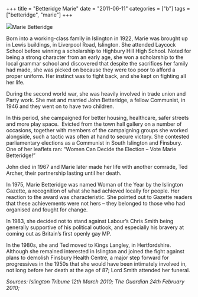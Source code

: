 +++
title = "Betteridge Marie"
date = "2011-06-11"
categories = ["b"]
tags = ["betteridge", "marie"]
+++

![](https://grahamstevenson.me.uk/wp-content/uploads/2011/06/betteridge-marie.jpg)Marie Betteridge

Born into a working-class family in Islington in 1922, Marie was brought up in Lewis buildings, in Liverpool Road, Islington. She attended Laycock School before winning a scholarship to Highbury Hill High School. Noted for being a strong character from an early age, she won a scholarship to the local grammar school and discovered that despite the sacrifices her family had made, she was picked on because they were too poor to afford a proper uniform. Her instinct was to fight back, and she kept on fighting all her life.

During the second world war, she was heavily involved in trade union and Party work. She met and married John Betteridge, a fellow Communist, in 1946 and they went on to have two children.

In this period, she campaigned for better housing, healthcare, safer streets and more play space.  Evicted from the town hall gallery on a number of occasions, together with members of the campaigning groups she worked alongside, such a tactic was often at hand to secure victory. She contested parliamentary elections as a Communist in South Islington and Finsbury. One of her leaflets ran: “Women Can Decide the Election – Vote Marie Betteridge!”

John died in 1967 and Marie later made her life with another comrade, Ted Archer, their partnership lasting until her death.

In 1975, Marie Betteridge was named Woman of the Year by the Islington Gazette, a recognition of what she had achieved locally for people. Her reaction to the award was characteristic. She pointed out to Gazette readers that these achievements were not hers – they belonged to those who had organised and fought for change.

In 1983, she decided not to stand against Labour’s Chris Smith being generally supportive of his political outlook, and especially his bravery at coming out as Britain’s first openly gay MP. 

In the 1980s, she and Ted moved to Kings Langley, in Hertfordshire. Although she remained interested in Islington and joined the fight against plans to demolish Finsbury Health Centre, a major step forward for progressives in the 1950s that she would have been intimately involved in, not long before her death at the age of 87; Lord Smith attended her funeral.

_Sources: Islington Tribune 12th March 2010; The Guardian 24th February 2010;_
